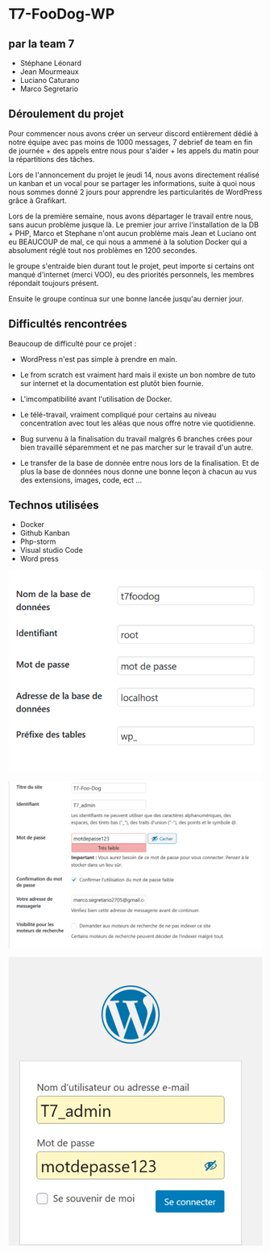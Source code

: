# T7-FooDog-WP

## par la team 7

* Stéphane Léonard
* Jean Mourmeaux
* Luciano Caturano
* Marco Segretario

## Déroulement du projet

Pour commencer nous avons créer un serveur discord entièrement dédié à notre équipe avec pas moins de 1000 messages, 7 debrief de team en fin de journée + des appels entre nous pour s'aider + les appels du matin pour la répartitions des tâches.

Lors de l'annoncement du projet le jeudi 14, nous avons directement réalisé un kanban et un vocal pour se partager les informations, suite à quoi nous nous sommes donné 2 jours pour apprendre les particularités de WordPress grâce à Grafikart.

Lors de la première semaine, nous avons départager le travail entre nous, sans aucun problème jusque là.
Le premier jour arrive l'installation de la DB + PHP, Marco et Stephane n'ont aucun problème mais Jean et Luciano ont eu BEAUCOUP de mal, ce qui nous a ammené à la solution Docker qui a absolument réglé tout nos problèmes en 1200 secondes.

le groupe s'entraide bien durant tout le projet, peut importe si certains ont manqué d'internet (merci VOO), eu des priorités personnels, les membres répondait toujours présent. 

Ensuite le groupe continua sur une bonne lancée jusqu'au dernier jour.

## Difficultés rencontrées 

Beaucoup de difficulté pour ce projet :

* WordPress n'est pas simple à prendre en main.

* Le from scratch est vraiment hard mais il existe un bon nombre de tuto sur internet et la documentation est plutôt bien fournie.

* L'imcompatibilité avant l'utilisation de Docker.

* Le télé-travail, vraiment compliqué pour certains au niveau concentration avec tout les aléas que nous offre notre vie quotidienne.

* Bug survenu à la finalisation du travail malgrés 6 branches crées pour bien travaillé séparemment et ne pas marcher sur le travail d'un autre.

* Le transfer de la base de donnée entre nous lors de la finalisation. Et de plus la base de données nous donne une bonne leçon à chacun au vus des extensions, images, code, ect ...

## Technos utilisées

- Docker
- Github Kanban
- Php-storm
- Visual studio Code
- Word press

![image](imagesreadme/infobddwp.png)

![image](imagesreadme/infositewp.png)

![image](imagesreadme/adminmdpwp.png)
